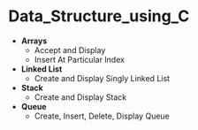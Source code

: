 # Data_Structure_using_C

- **Arrays**
	- Accept and Display
	- Insert At Particular Index
- **Linked List** 
	- Create and Display Singly Linked List
- **Stack**
	- Create and Display Stack
- **Queue**
	- Create, Insert, Delete, Display Queue
